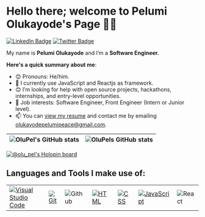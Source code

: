 # Hello there; welcome to Pelumi Olukayode's Page  🧑‍💻
[![LinkedIn Badge](https://img.shields.io/badge/Pelumi_Olukayode-informational?style=for-the-badge&logo=linkedin&logocolor=0D76A8)](linkedin.com/in/pelumi-o-45a7b2216/) [![Twitter Badge](https://img.shields.io/badge/-@olu_pel-1ca0f1?style=for-the-badge&logo=twitter&logoColor=white&link=https://twitter.com/olu_pel)](https://twitter.com/olu_pel)

My name is **Pelumi Olukayode** and I’m a **Software Engineer.**

**Here's a quick summary about me**:

- 😊 Pronouns: He/him.
- 🌱 I currently use JavaScript and Reactjs as framework.
- 😊 I’m looking for help with open source projects, hackathons, internships, and entry-level opportunities.
- 💼 Job interests: Software Engineer, Front Engineer (Intern or Junior level).
- 📫 You can [view my resume](https://drive.google.com/file/d/12a25d4swBd5H56r4Izg7gpUR627OJ_T_/view?usp=sharing) and contact me by emailing olukayodepelumipeace@gmail.com.

| <img align="center" src="https://github-readme-stats.vercel.app/api?username=OluPel&show_icons=true&include_all_commits=true&hide_border=true" alt="OluPel's GitHub stats" /> | <img align="center" src="https://github-readme-stats.vercel.app/api/top-langs/?username=OluPel&langs_count=8&layout=compact&hide_border=true" alt="OluPels GitHub stats" /> |
| ------------- | ------------- |

[![@olu_pel's Holopin board](https://holopin.io/api/user/board?user=olu_pel)](https://holopin.io/@olu_pel)

## Languages and Tools I make use of:
  <table>
    <tr>
      <td>
          <a href="#"><img alt="Visual Studio Code" src="https://img.shields.io/badge/Visual%20Studio%20Code-0078d7.svg?logo=visual-studio-code&logoColor=white"></a>
      </td>
      <td>
        <a href="#"><img alt="Git" src="https://img.shields.io/badge/Git%20-%23F05033.svg?logo=git&logoColor=white"></a>
      </td>
      <td>
        <img alt="Github" src="https://img.shields.io/badge/-GitHub-05122A?style=flat&logo=github">
      </td>
 	<td>
          <a href="https://www.w3schools.com/css/" target="_blank">
            <img alt="HTML" src="https://img.shields.io/badge/html5-%23E34F26.svg?style=for-the-badge&logo=html5&logoColor=white">
          </a> 
      </td>
      <td>
          <a href="https://www.w3schools.com/css/" target="_blank">
            <img alt="CSS" src="https://img.shields.io/badge/CSS%20-%231572B6.svg?logo=css3&logoColor=white">
          </a> 
      </td>
      <td>
        <a href="https://developer.mozilla.org/en-US/docs/Web/JavaScript" target="_blank">   
          <img alt="JavaScript" src="https://img.shields.io/badge/JavaScript%20-%23F7DF1E.svg?logo=javascript&logoColor=black">
        </a>
      </td>
      <td>
        <img alt="React" src="https://img.shields.io/badge/-React-05122A?style=flat&logo=react">
      </td>
    </tr>
  </table>
